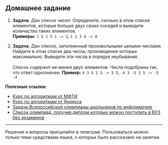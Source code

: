 ## Домашнее задание
1. **Задача**. Дан список чисел. Определите, сколько в этом списке элементов, которые больше двух своих соседей и выведите количество таких элементов.\
**Примеры:** `1 5 1 5 1 -> 2`, `1 2 3 4 -> 0` 

2. **Задача**. Дан список, заполненный произвольными целыми числами. Найдите в этом списке два числа, произведение которых максимально. Выведите эти числа в порядке неубывания.\
\
Список содержит не менее двух элементов. Числа подобраны так, что ответ однозначен.
**Пример:** `4 3 5 2 5 -> 5 5`, `-4 3 -5 2 5 -> -5 -4`

**Полезные ссылки:**

- [Курс по алгоритмам от МФТИ](https://stepik.org/course/64454/syllabus)
- [Курс по алгоритмам от Яндекса](https://yandex.ru/yaintern/algorithm-training)
- [Задачи Всероссийской олимпиады школьников по информатике](https://olimpiada.ru/activity/73/tasks)
- [Список олимпиад, получив диплом которых можно поступить в ВУЗ без экзаменов](https://olimpiada.ru/article/887#iikt)
---
Решения и вопросы присылайте в телеграм. Пользоваться можно только теми средствами языка, о которых было рассказано на занятии.
